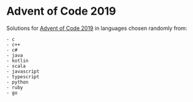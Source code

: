 # Advent of Code 2019

Solutions for [Advent of Code 2019](https://adventofcode.com/2019) in languages chosen
randomly from:

    - c
    - c++
    - c#
    - java
    - kotlin
    - scala
    - javascript
    - typescript
    - python
    - ruby
    - go
